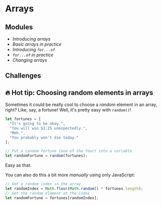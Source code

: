 # Arrays

## Modules

- *Introducing arrays*
- *Basic arrays in practice*
- *Introducing `for...of`*
- *`for...of` in practice*
- *Changing arrays*

## Challenges

## 🔥 Hot tip: Choosing random elements in arrays

Sometimes it could be really cool to choose a *random* element in an array, right? Like, say, a fortune! Well, it's pretty easy with `random()`!

```javascript
let fortunes = [
  "It's going to be okay.",
  "You will win $1.25 unexpectedly.",
  "Meh.",
  "You probably won't die today."  
];

// Put a random fortune (one of the four) into a variable
let randomFortune = random(fortunes);
```

Easy as that.

You can also do this a bit more *manually* using only JavaScript:

```javascript
// Get a random index in the array
let randomIndex = Math.floor(Math.random() * fortunes.length);
// Get the random element at the index
let randomFortune = fortunes[randomIndex];
```
